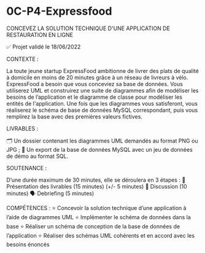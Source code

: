 # 0C-P4-Expressfood
CONCEVEZ LA SOLUTION TECHNIQUE D'UNE APPLICATION DE RESTAURATION EN LIGNE

✅ Projet validé le 18/06/2022

CONTEXTE :

La toute jeune startup ExpressFood ambitionne de livrer des plats de qualité à domicile en moins de 20 minutes 
grâce à un réseau de livreurs à vélo.
ExpressFood a besoin que vous conceviez sa base de données. 
Vous utiliserez UML et construirez une suite de diagrammes 
afin de modéliser les besoins de l’application et le diagramme de classe pour modéliser les entités de l'application. 
Une fois que les diagrammes vous satisferont, vous réaliserez le schéma de base de données MySQL correspondant, 
puis vous remplirez la base avec des premières valeurs fictives.
 
LIVRABLES :

🗂 Un dossier contenant les diagrammes UML demandés au format PNG ou JPG ;
📲 Un export de la base de données MySQL avec un jeu de données de démo au format SQL.

SOUTENANCE :

D’une durée maximum de 30 minutes, elle se déroulera en 3 étapes :
🎤 Présentation des livrables (15 minutes) (+/- 5 minutes)
💬 Discussion (10 minutes) 
🗣 Debriefing (5 minutes)

COMPÉTENCES :
⭐️ Concevoir la solution technique d’une application à l’aide de diagrammes UML
⭐️ Implémenter le schéma de données dans la base
⭐️ Réaliser un schéma de conception de la base de données de l’application
⭐️ Réaliser des schémas UML cohérents et en accord avec les besoins énoncés
